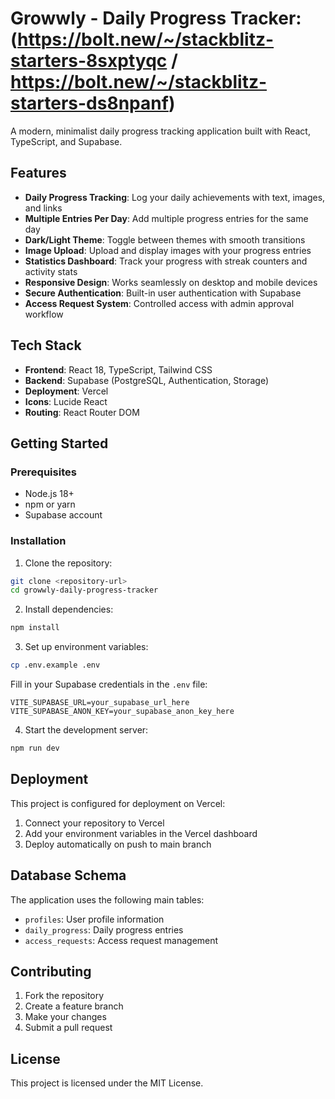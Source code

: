 # Growwly - Daily Progress Tracker: (https://bolt.new/~/stackblitz-starters-8sxptyqc / https://bolt.new/~/stackblitz-starters-ds8npanf)

A modern, minimalist daily progress tracking application built with React, TypeScript, and Supabase.

## Features

- **Daily Progress Tracking**: Log your daily achievements with text, images, and links
- **Multiple Entries Per Day**: Add multiple progress entries for the same day
- **Dark/Light Theme**: Toggle between themes with smooth transitions
- **Image Upload**: Upload and display images with your progress entries
- **Statistics Dashboard**: Track your progress with streak counters and activity stats
- **Responsive Design**: Works seamlessly on desktop and mobile devices
- **Secure Authentication**: Built-in user authentication with Supabase
- **Access Request System**: Controlled access with admin approval workflow

## Tech Stack

- **Frontend**: React 18, TypeScript, Tailwind CSS
- **Backend**: Supabase (PostgreSQL, Authentication, Storage)
- **Deployment**: Vercel
- **Icons**: Lucide React
- **Routing**: React Router DOM

## Getting Started

### Prerequisites

- Node.js 18+ 
- npm or yarn
- Supabase account

### Installation

1. Clone the repository:
```bash
git clone <repository-url>
cd growwly-daily-progress-tracker
```

2. Install dependencies:
```bash
npm install
```

3. Set up environment variables:
```bash
cp .env.example .env
```

Fill in your Supabase credentials in the `.env` file:
```
VITE_SUPABASE_URL=your_supabase_url_here
VITE_SUPABASE_ANON_KEY=your_supabase_anon_key_here
```

4. Start the development server:
```bash
npm run dev
```

## Deployment

This project is configured for deployment on Vercel:

1. Connect your repository to Vercel
2. Add your environment variables in the Vercel dashboard
3. Deploy automatically on push to main branch

## Database Schema

The application uses the following main tables:

- `profiles`: User profile information
- `daily_progress`: Daily progress entries
- `access_requests`: Access request management

## Contributing

1. Fork the repository
2. Create a feature branch
3. Make your changes
4. Submit a pull request

## License

This project is licensed under the MIT License.
